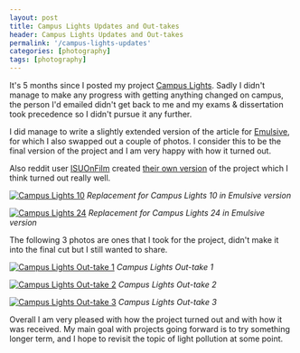 ```yaml
---
layout: post
title: Campus Lights Updates and Out-takes
header: Campus Lights Updates and Out-takes
permalink: '/campus-lights-updates'
categories: [photography]
tags: [photography]
---
```


It's 5 months since I posted my project [Campus Lights](/campus-lights). Sadly I
didn't manage to make any progress with getting anything changed on campus, the
person I'd emailed didn't get back to me and my exams & dissertation took
precedence so I didn't pursue it any further.

<!--break-->

I did manage to write a slightly extended version of the article for
[Emulsive](https://emulsive.org/articles/campus-lights-documenting-local-light-pollution-on-film),
for which I also swapped out a couple of photos. I consider this to be the final
version of the project and I am very happy with how it turned out.

Also reddit user [ISUOnFilm](https://www.reddit.com/user/ISUOnFilm) created
[their own version](https://www.reddit.com/r/AnalogCommunity/comments/axqfab/campus_lights_2_my_version_of_a_project_by/)
of the project which I think turned out really well.

<a href="https://www.flickr.com/gp/ss9679/X932W6"
	title="Campus Lights 10">
<img src="https://live.staticflickr.com/65535/48366107342_cc00f4b651_b.jpg"
	alt="Campus Lights 10"></a>
<i class="caption">Replacement for Campus Lights 10 in Emulsive version</i>

<a href="https://www.flickr.com/gp/ss9679/1r5U0L"
	title="Campus Lights 24">
<img src="https://live.staticflickr.com/65535/48365976091_d2be5d79f1_b.jpg"
	alt="Campus Lights 24"></a>
<i class="caption">Replacement for Campus Lights 24 in Emulsive version</i>

The following 3 photos are ones that I took for the project, didn't make it into
the final cut but I still wanted to share.

<a href="https://www.flickr.com/gp/ss9679/x06ue6"
	title="Campus Lights Out-take 1">
<img src="https://live.staticflickr.com/65535/48365982971_a562428381_b.jpg"
	alt="Campus Lights Out-take 1"></a>
<i class="caption">Campus Lights Out-take 1</i>

<a href="https://www.flickr.com/gp/ss9679/034t81"
	title="Campus Lights Out-take 2">
<img src="https://live.staticflickr.com/65535/48365984271_ac0d5f5e18_b.jpg"
	alt="Campus Lights Out-take 2"></a>
<i class="caption">Campus Lights Out-take 2</i>

<a href="https://www.flickr.com/gp/ss9679/278p73"
	title="Campus Lights Out-take 3">
<img src="https://live.staticflickr.com/65535/48366118977_03fa2d6a43_b.jpg"
	alt="Campus Lights Out-take 3"></a>
<i class="caption">Campus Lights Out-take 3</i>

Overall I am very pleased with how the project turned out and with how it was
received. My main goal with projects going forward is to try something longer
term, and I hope to revisit the topic of light pollution at some point.
